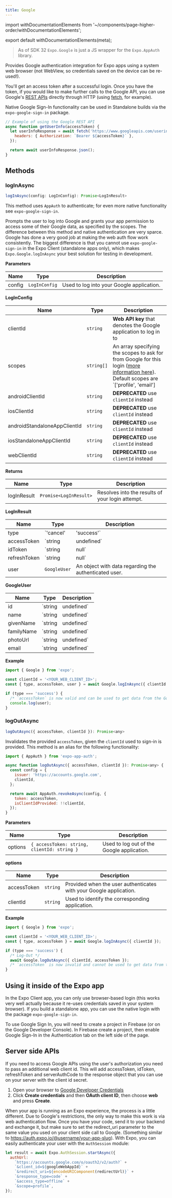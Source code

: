```yaml
---
title: Google
---
```


import withDocumentationElements from '~/components/page-higher-order/withDocumentationElements';

export default withDocumentationElements(meta);

> As of SDK 32 `Expo.Google` is just a JS wrapper for the `Expo.AppAuth` library.

Provides Google authentication integration for Expo apps using a system web browser (not WebView, so credentials saved on the device can be re-used!).

You'll get an access token after a successful login. Once you have the token, if you would like to make further calls to the Google API, you can use Google's [REST APIs](https://developers.google.com/apis-explorer/) directly through HTTP (using [fetch](https://facebook.github.io/react-native/docs/network.html#fetch), for example).

Native Google Sign-In functionality can be used in Standalone builds via the `expo-google-sign-in` package.

```javascript
// Example of using the Google REST API
async function getUserInfo(accessToken) {
  let userInfoResponse = await fetch('https://www.googleapis.com/userinfo/v2/me', {
    headers: { Authorization: `Bearer ${accessToken}` },
  });

  return await userInfoResponse.json();
}
```

## Methods

### logInAsync

```js
logInAsync(config: LogInConfig): Promise<LogInResult>
```

This method uses `AppAuth` to authenticate; for even more native functionality see `expo-google-sign-in`.

Prompts the user to log into Google and grants your app permission to access some of their Google data, as specified by the scopes.
The difference between this method and native authentication are very sparce. Google has done a very good job at making the web auth flow work consistently. The biggest difference is that you cannot use `expo-google-sign-in` in the Expo Client (standalone apps only), which makes `Expo.Google.logInAsync` your best solution for testing in development.

**Parameters**

| Name   | Type          | Description                               |
| ------ | ------------- | ----------------------------------------- |
| config | `LogInConfig` | Used to log into your Google application. |

**LogInConfig**

| Name                         | Type       | Description                                                                                                                                                                                                                          |
| ---------------------------- | ---------- | ------------------------------------------------------------------------------------------------------------------------------------------------------------------------------------------------------------------------------------ |
| clientId                     | `string`   | **Web API key** that denotes the Google application to log in to                                                                                                                                                                     |
| scopes                       | `string[]` | An array specifying the scopes to ask for from Google for this login ([more information here](https://gsuite-developers.googleblog.com/2012/01/tips-on-using-apis-discovery-service.html)). Default scopes are `['profile', 'email'] |
| androidClientId              | `string`   | **DEPRECATED** use `clientId` instead                                                                                                                                                                                                |
| iosClientId                  | `string`   | **DEPRECATED** use `clientId` instead                                                                                                                                                                                                |
| androidStandaloneAppClientId | `string`   | **DEPRECATED** use `clientId` instead                                                                                                                                                                                                |
| iosStandaloneAppClientId     | `string`   | **DEPRECATED** use `clientId` instead                                                                                                                                                                                                |
| webClientId                  | `string`   | **DEPRECATED** use `clientId` instead                                                                                                                                                                                                |

**Returns**

| Name        | Type                   | Description                                      |
| ----------- | ---------------------- | ------------------------------------------------ |
| logInResult | `Promise<LogInResult>` | Resolves into the results of your login attempt. |

**LogInResult**

| Name         | Type                   | Description                                                  |
| ------------ | ---------------------- | ------------------------------------------------------------ |
| type         | `'cancel' | 'success'` | Denotes the summary of the user event.                       |
| accessToken  | `string | undefined`   | Used for accessing data from Google, invalidate to "log out" |
| idToken      | `string | null`        | ID token                                                     |
| refreshToken | `string | null`        | Refresh the other tokens.                                    |
| user         | `GoogleUser`           | An object with data regarding the authenticated user.        |

**GoogleUser**

| Name       | Type                 | Description                         |
| ---------- | -------------------- | ----------------------------------- |
| id         | `string | undefined` | optional ID for the user            |
| name       | `string | undefined` | optional name for the user          |
| givenName  | `string | undefined` | optional first name for the user    |
| familyName | `string | undefined` | optional last name for the user     |
| photoUrl   | `string | undefined` | optional photo for the user         |
| email      | `string | undefined` | optional email address for the user |

**Example**

```js
import { Google } from 'expo';

const clientId = '<YOUR_WEB_CLIENT_ID>';
const { type, accessToken, user } = await Google.logInAsync({ clientId });

if (type === 'success') {
  /* `accessToken` is now valid and can be used to get data from the Google API with HTTP requests */
  console.log(user);
}
```

### logOutAsync

```js
logOutAsync({ accessToken, clientId }): Promise<any>
```

Invalidates the provided `accessToken`, given the `clientId` used to sign-in is provided.
This method is an alias for the following functionality:

```js
import { AppAuth } from 'expo-app-auth';

async function logOutAsync({ accessToken, clientId }): Promise<any> {
  const config = {
    issuer: 'https://accounts.google.com',
    clientId,
  };

  return await AppAuth.revokeAsync(config, {
    token: accessToken,
    isClientIdProvided: !!clientId,
  });
}
```

**Parameters**

| Name    | Type                                        | Description                                |
| ------- | ------------------------------------------- | ------------------------------------------ |
| options | `{ accessToken: string, clientId: string }` | Used to log out of the Google application. |

**options**

| Name        | Type     | Description                                                        |
| ----------- | -------- | ------------------------------------------------------------------ |
| accessToken | `string` | Provided when the user authenticates with your Google application. |
| clientId    | `string` | Used to identify the corresponding application.                    |

**Example**

```js
import { Google } from 'expo';

const clientId = '<YOUR_WEB_CLIENT_ID>';
const { type, accessToken } = await Google.logInAsync({ clientId });

if (type === 'success') {
  /* Log-Out */
  await Google.logOutAsync({ clientId, accessToken });
  /* `accessToken` is now invalid and cannot be used to get data from the Google API with HTTP requests */
}
```

## Using it inside of the Expo app

In the Expo Client app, you can only use browser-based login (this works very well actually because it re-uses credentials saved in your system browser). If you build a standalone app, you can use the native login with the package `expo-google-sign-in`.

To use Google Sign In, you will need to create a project in Firebase (or on the Google Developer Console).
In Firebase create a project, then enable Google Sign-In in the Authentication tab on the left side of the page.

## Server side APIs

If you need to access Google APIs using the user's authorization you need to pass an additional web client id. This will add accessToken, idToken, refreshToken and serverAuthCode to the response object that you can use on your server with the client id secret.

1.  Open your browser to [Google Developer Credentials](https://console.developers.google.com/apis/credentials)
2.  Click **Create credentials** and then **OAuth client ID**, then choose **web** and press **Create**.

When your app is running as an Expo experience, the process is a little different. Due to Google's restrictions, the only way to make this work is via web authentication flow. Once you have your code, send it to your backend and exchange it, but make sure to set the redirect_uri parameter to the same value you used on your client side call to Google.
(Something similar to https://auth.expo.io/@username/your-app-slug). With Expo, you can easily authenticate your user with the `AuthSession` module:

```javascript
let result = await Expo.AuthSession.startAsync({
  authUrl:
    `https://accounts.google.com/o/oauth2/v2/auth?` +
    `&client_id=${googleWebAppId}` +
    `&redirect_uri=${encodeURIComponent(redirectUrl)}` +
    `&response_type=code` +
    `&access_type=offline` +
    `&scope=profile`,
});
```
